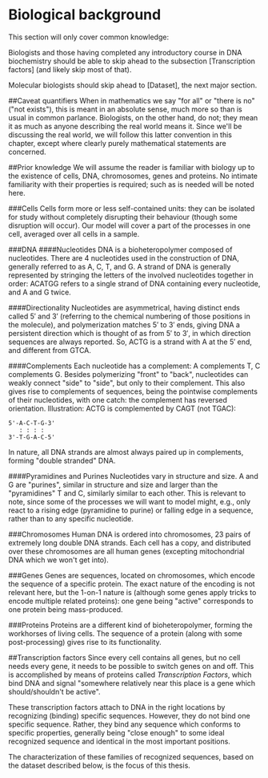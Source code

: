 # Biological background
This section will only cover common knowledge:

Biologists and those having completed any introductory course in
DNA biochemistry should be able to skip ahead to the subsection
[Transcription factors] \(and likely skip most of that). 

Molecular biologists should skip ahead to [Dataset], the next major
section.

##Caveat quantifiers
When in mathematics we say "for all" or "there is no" ("not exists"),
this is meant in an absolute sense, much more so than is usual in common
parlance. Biologists, on the other hand, do not; they mean it as much as
anyone describing the real world means it. Since we'll be discussing the
real world, we will follow this latter convention in this chapter,
except where clearly purely mathematical statements are concerned.

##Prior knowledge
We will assume the reader is familiar with biology up to the existence
of cells, DNA, chromosomes, genes and proteins. No intimate familiarity
with their properties is required; such as is needed will be noted here.

###Cells
Cells form more or less self-contained units: they can be isolated for
study without completely disrupting their behaviour (though some
disruption will occur). Our model will cover a part of the processes in
one cell, averaged over all cells in a sample.

###DNA
####Nucleotides
DNA is a bioheteropolymer composed of nucleotides. There are 4
nucleotides used in the construction of DNA, generally referred to as A,
C, T, and G. A strand of DNA is generally represented by stringing the
letters of the involved nucleotides together in order: ACATGG refers to
a single strand of DNA containing every nucleotide, and A and G
twice.

####Directionality
Nucleotides are asymmetrical, having distinct ends called 5$'$ and 3$'$
(referring to the chemical numbering of those positions in the molecule),
and polymerization matches 5$'$ to 3$'$ ends, giving DNA a persistent
direction which is thought of as from 5$'$ to 3$'$, in which direction
sequences are always reported. So, ACTG is a strand with A at the 5$'$
end, and different from GTCA.

####Complements
Each nucleotide has a complement: A complements T, C complements G.
Besides polymerizing "front" to "back", nucleotides can weakly connect
"side" to "side", but only to their complement. This also gives rise to
complements of sequences, being the pointwise complements of their
nucleotides, with one catch: the complement has reversed orientation.
Illustration: ACTG is complemented by CAGT (not TGAC):
```
5'-A-C-T-G-3'
   : : : :
3'-T-G-A-C-5'
```
In nature, all DNA strands are almost always paired up in complements,
forming "double stranded" DNA.

####Pyramidines and Purines
Nucleotides vary in structure and size. A and G are "purines", similar
in structure and size and larger than the "pyramidines" T and C,
similarly similar to each other. This is relevant to note, since some of
the processes we will want to model might, e.g., only react to a rising
edge (pyramidine to purine) or falling edge in a sequence, rather than
to any specific nucleotide. 

###Chromosomes
Human DNA is ordered into chromosomes, 23 pairs of extremely long double
DNA strands. Each cell has a copy, and distributed over these
chromosomes are all human genes (excepting mitochondrial DNA which we
won't get into). 

###Genes
Genes are sequences, located on chromosomes, which encode the sequence
of a specific protein. The exact nature of the encoding is not relevant
here, but the 1-on-1 nature is (although some genes apply tricks to encode
multiple related proteins): one gene being "active" corresponds to one
protein being mass-produced.

###Proteins
Proteins are a different kind of bioheteropolymer, forming the
workhorses of living cells. The sequence of a protein (along with some
post-processing) gives rise to its functionality.

##Transcription factors
Since every cell contains all genes, but no cell needs every gene, it
needs to be possible to switch genes on and off. This is accomplished by
means of proteins called *Transcription Factors*, which bind DNA and
signal "somewhere relatively near this place is a gene which
should/shouldn't be active". 

These transcription factors attach to DNA in the right locations by
recognizing (binding) specific sequences. However, they do not bind one
specific sequence. Rather, they bind any sequence which conforms to
specific properties, generally being "close enough" to some ideal
recognized sequence and identical in the most important positions.

The characterization of these families of recognized sequences, based on
the dataset described below, is the focus of this thesis.
